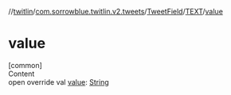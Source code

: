 //[twitlin](../../../index.md)/[com.sorrowblue.twitlin.v2.tweets](../../index.md)/[TweetField](../index.md)/[TEXT](index.md)/[value](value.md)



# value  
[common]  
Content  
open override val [value](value.md): [String](https://kotlinlang.org/api/latest/jvm/stdlib/kotlin/-string/index.html)  



